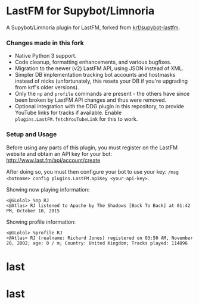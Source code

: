 LastFM for Supybot/Limnoria
==============

A Supybot/Limnoria plugin for LastFM, forked from [krf/supybot-lastfm](https://github.com/krf/supybot-lastfm).

### Changes made in this fork

- Native Python 3 support.
- Code cleanup, formatting enhancements, and various bugfixes.
- Migration to the newer (v2) LastFM API, using JSON instead of XML.
- Simpler DB implementation tracking bot accounts and hostmasks instead of nicks (unfortunately, this resets your DB if you're upgrading from krf's older versions).
- Only the `np` and `profile` commands are present - the others have since been broken by LastFM API changes and thus were removed.
- Optional integration with the DDG plugin in this repository, to provide YouTube links for tracks if available. Enable `plugins.LastFM.fetchYouTubeLink` for this to work.

### Setup and Usage

Before using any parts of this plugin, you must register on the LastFM website and obtain an API key for your bot: http://www.last.fm/api/account/create

After doing so, you must then configure your bot to use your key: `/msg <botname> config plugins.LastFM.apiKey <your-api-key>`.

Showing now playing information:
```
<@GLolol> %np RJ
<@Atlas> RJ listened to Apache by The Shadows [Back To Back] at 01:42 PM, October 10, 2015
```

Showing profile information:
```
<@GLolol> %profile RJ
<@Atlas> RJ (realname: Richard Jones) registered on 03:50 AM, November 20, 2002; age: 0 / m; Country: United Kingdom; Tracks played: 114896
```
# last
# last
